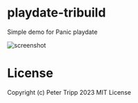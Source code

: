# playdate-tribuild

Simple demo for Panic playdate

![screenshot](https://user-images.githubusercontent.com/145113/233133598-389bc82c-9206-4ff6-ae47-f47cad072d8a.gif)

# License

Copyright (c) Peter Tripp 2023
MIT License
